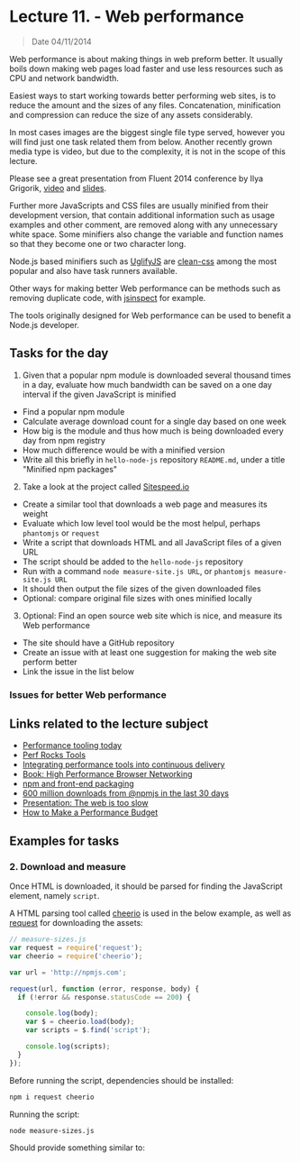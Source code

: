 # Lecture 11. - Web performance

> Date 04/11/2014

Web performance is about making things in web preform better. It usually boils down making web pages load faster and
use less resources such as CPU and network bandwidth.

Easiest ways to start working towards better performing web sites, is to reduce the amount and the sizes
of any files. Concatenation, minification and compression can reduce the size of any assets considerably.

In most cases images are the biggest single file type served, however you will find just one task related them
from below. Another recently grown media type is video, but due to the complexity, it is not in the scope of this
lecture.

Please see a great presentation from Fluent 2014 conference by Ilya Grigorik,
[video](https://www.youtube.com/watch?v=7ubJzEi3HuA "Fluent 2014: Ilya Grigorik, Speed, Performance, and Human Perception")
and
[slides](https://docs.google.com/presentation/d/1taHkLOQ2vlTyiXPdUkc8jpc4sxOSSouGn2T6Ia9OHx4/present#slide=id.p19 "Speed, Performance, and Human Perception").

Further more JavaScripts and CSS files are usually minified from their development version, that contain additional
information such as usage examples and other comment, are removed along with any unnecessary white space.
Some minifiers also change the variable and function names so that they become one or two character long.

Node.js based minifiers such as [UglifyJS][] are [clean-css][] among the most popular and also have task runners
available.

Other ways for making better Web performance can be methods such as removing duplicate code, with [jsinspect][]
for example.

The tools originally designed for Web performance can be used to benefit a Node.js developer.


## Tasks for the day

1. Given that a popular npm module is downloaded several thousand times in a day, evaluate how much bandwidth
  can be saved on a one day interval if the given JavaScript is minified
  - Find a popular npm module
  - Calculate average download count for a single day based on one week
  - How big is the module and thus how much is being downloaded every day from npm registry
  - How much difference would be with a minified version
  - Write all this briefly in `hello-node-js` repository `README.md`, under a title "Minified npm packages"
2. Take a look at the project called [Sitespeed.io][]
  - Create a similar tool that downloads a web page and measures its weight
  - Evaluate which low level tool would be the most helpul, perhaps `phantomjs` or `request`
  - Write a script that downloads HTML and all JavaScript files of a given URL
  - The script should be added to the `hello-node-js` repository
  - Run with a command `node measure-site.js URL`, or `phantomjs measure-site.js URL`
  - It should then output the file sizes of the given downloaded files
  - Optional: compare original file sizes with ones minified locally
3. Optional: Find an open source web site which is nice, and measure its Web performance
  - The site should have a GitHub repository
  - Create an issue with at least one suggestion for making the web site perform better
  - Link the issue in the list below


### Issues for better Web performance


## Links related to the lecture subject

* [Performance tooling today](http://perf-tooling.today/ "Performance tooling today")
* [Perf Rocks Tools](http://www.perf.rocks/tools/ "Analysis, optimization and monitoring tools including Grunt, Gulp and Brocoli plugins")
* [Integrating performance tools into continuous delivery](https://speakerdeck.com/soulislove/integrating-performance-tools-into-continuous-delivery "Integrating performance tools into continuous delivery")
* [Book: High Performance Browser Networking](http://chimera.labs.oreilly.com/books/1230000000545/index.html "High Performance Browser Networking")
* [npm and front-end packaging](http://blog.npmjs.com/post/101775448305/npm-and-front-end-packaging "npm and front-end packaging")
* [600 million downloads from @npmjs in the last 30 days](https://twitter.com/seldo/status/529814744014651392 "600 million downloads from @npmjs in the last 30 days")
* [Presentation: The web is too slow](http://www.slideshare.net/AndyDavies/the-web-is-too-slow "The web is too slow")
* [How to Make a Performance Budget](http://danielmall.com/articles/how-to-make-a-performance-budget/ "How to Make a Performance Budget")

[jsinspect]: https://github.com/danielstjules/jsinspect "Detect copy-pasted and structurally similar code"
[UglifyJS]: https://github.com/mishoo/UglifyJS2/ "JavaScript parser / mangler / compressor / beautifier toolkit"
[clean-css]: https://github.com/jakubpawlowicz/clean-css "A fast, efficient, and well tested CSS minifier for node.js"
[Sitespeed.io]: http://www.sitespeed.io/ "Sitespeed.io is an open source tool that helps you analyze your website speed and performance based on performance best practices and metrics"
[cheerio]: https://github.com/cheeriojs/cheerio "Fast, flexible, and lean implementation of core jQuery designed specifically for the server."
[request]: https://github.com/request/request "Simplified HTTP request client"


## Examples for tasks

### 2. Download and measure

Once HTML is downloaded, it should be parsed for finding the JavaScript element, namely `script`.

A HTML parsing tool called [cheerio][] is used in the below example, as well as [request][]
for downloading the assets:

```js
// measure-sizes.js
var request = require('request');
var cheerio = require('cheerio');

var url = 'http://npmjs.com';

request(url, function (error, response, body) {
  if (!error && response.statusCode == 200) {

    console.log(body);
    var $ = cheerio.load(body);
    var scripts = $.find('script');

    console.log(scripts);
  }
});
```

Before running the script, dependencies should be installed:

```sh
npm i request cheerio
```

Running the script:

```sh
node measure-sizes.js
```

Should provide something similar to:

```

```

